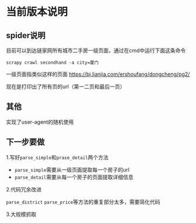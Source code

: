 # 当前版本说明

## spider说明
目前可以到达链家网所有城市二手房一级页面，通过在cmd中运行下面这条命令
```
scrapy crawl secondhand -a city=厦门
```

一级页面指类似这样的页面 
https://bj.lianjia.com/ershoufang/dongcheng/pg2/

现在是打印出了所有页的url（第一二页和最后一页）

## 其他

实现了user-agent的随机使用

## 下一步要做

1.写好`parse_simple`和`prase_detail`两个方法

- `parse_simple`需要从一级页面提取每一个房子的url
- `parse_detail`需要从每一个房子的页面提取详细信息

2.代码冗余改进

`parse_district` `parse_price`等方法的重复部分太多，需要简化代码

3.大规模抓取


